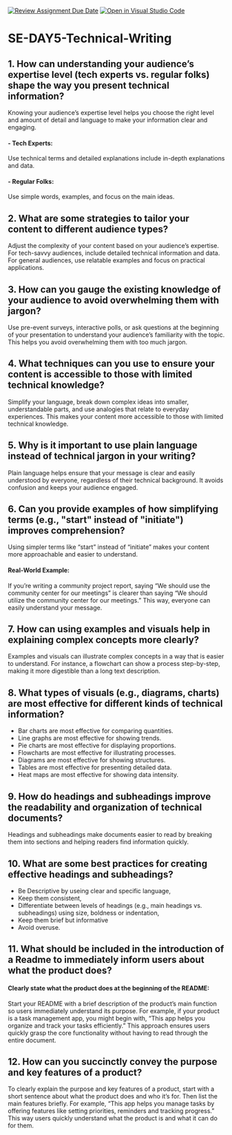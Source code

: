 [![Review Assignment Due Date](https://classroom.github.com/assets/deadline-readme-button-22041afd0340ce965d47ae6ef1cefeee28c7c493a6346c4f15d667ab976d596c.svg)](https://classroom.github.com/a/zsAR-pyY)
[![Open in Visual Studio Code](https://classroom.github.com/assets/open-in-vscode-2e0aaae1b6195c2367325f4f02e2d04e9abb55f0b24a779b69b11b9e10269abc.svg)](https://classroom.github.com/online_ide?assignment_repo_id=15678127&assignment_repo_type=AssignmentRepo)
# SE-DAY5-Technical-Writing
## 1. How can understanding your audience’s expertise level (tech experts vs. regular folks) shape the way you present technical information?

Knowing your audience’s expertise level helps you choose the right level and amount of detail and language to make your information clear and engaging.

#### - Tech Experts:
Use technical terms and detailed explanations include in-depth explanations and data.

#### - Regular Folks:
Use simple words, examples, and focus on the main ideas.

## 2. What are some strategies to tailor your content to different audience types?

Adjust the complexity of your content based on your audience’s expertise. For tech-savvy audiences, include detailed technical information and data. For general audiences, use relatable examples and focus on practical applications.

## 3. How can you gauge the existing knowledge of your audience to avoid overwhelming them with jargon?

Use pre-event surveys, interactive polls, or ask questions at the beginning of your presentation to understand your audience’s familiarity with the topic. This helps you avoid overwhelming them with too much jargon.

## 4. What techniques can you use to ensure your content is accessible to those with limited technical knowledge?

Simplify your language, break down complex ideas into smaller, understandable parts, and use analogies that relate to everyday experiences. This makes your content more accessible to those with limited technical knowledge.

## 5. Why is it important to use plain language instead of technical jargon in your writing?

Plain language helps ensure that your message is clear and easily understood by everyone, regardless of their technical background. It avoids confusion and keeps your audience engaged.

## 6. Can you provide examples of how simplifying terms (e.g., "start" instead of "initiate") improves comprehension?

Using simpler terms like “start” instead of “initiate” makes your content more approachable and easier to understand.

#### Real-World Example:
If you’re writing a community project report, saying “We should use the community center for our meetings” is clearer than saying “We should utilize the community center for our meetings.” This way, everyone can easily understand your message.

## 7. How can using examples and visuals help in explaining complex concepts more clearly?

Examples and visuals can illustrate complex concepts in a way that is easier to understand. For instance, a flowchart can show a process step-by-step, making it more digestible than a long text description.

## 8. What types of visuals (e.g., diagrams, charts) are most effective for different kinds of technical information?

- Bar charts are most effective for comparing quantities. 
- Line graphs are most effective for showing trends.
- Pie charts are most effective for displaying proportions.
- Flowcharts are most effective for illustrating processes.
- Diagrams are most effective for showing structures.
- Tables are most effective for presenting detailed data.
- Heat maps are most effective for showing data intensity.

## 9. How do headings and subheadings improve the readability and organization of technical documents?

Headings and subheadings make documents easier to read by breaking them into sections and helping readers find information quickly.

## 10. What are some best practices for creating effective headings and subheadings?

- Be Descriptive by useing clear and specific language,
- Keep them consistent,
- Differentiate between levels of headings (e.g., main headings vs. subheadings) using size, boldness or indentation,
- Keep them brief but informative
- Avoid overuse.

## 11. What should be included in the introduction of a Readme to immediately inform users about what the product does?

#### Clearly state what the product does at the beginning of the README:

Start your README with a brief description of the product’s main function so users immediately understand its purpose. For example, if your product is a task management app, you might begin with, “This app helps you organize and track your tasks efficiently.” This approach ensures users quickly grasp the core functionality without having to read through the entire document.

## 12. How can you succinctly convey the purpose and key features of a product?

To clearly explain the purpose and key features of a product, start with a short sentence about what the product does and who it’s for. Then list the main features briefly. For example, “This app helps you manage tasks by offering features like setting priorities, reminders and tracking progress.” This way users quickly understand what the product is and what it can do for them.
